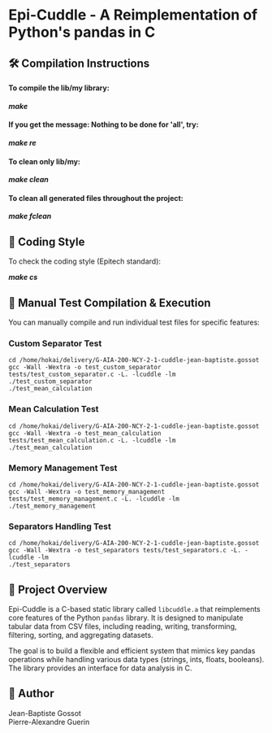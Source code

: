 # Epi-Cuddle - A Reimplementation of Python's pandas in C

## 🛠️ Compilation Instructions

#### To compile the lib/my library:

***make***

#### If you get the message: Nothing to be done for 'all', try:

***make re***

#### To clean only lib/my:

***make clean***

#### To clean all generated files throughout the project:

***make fclean***

## 🎯 Coding Style

To check the coding style (Epitech standard):

***make cs***

## 🧬 Manual Test Compilation & Execution

You can manually compile and run individual test files for specific features:

### Custom Separator Test
```shell
cd /home/hokai/delivery/G-AIA-200-NCY-2-1-cuddle-jean-baptiste.gossot
gcc -Wall -Wextra -o test_custom_separator tests/test_custom_separator.c -L. -lcuddle -lm
./test_custom_separator
./test_mean_calculation
```
### Mean Calculation Test

```shell
cd /home/hokai/delivery/G-AIA-200-NCY-2-1-cuddle-jean-baptiste.gossot
gcc -Wall -Wextra -o test_mean_calculation tests/test_mean_calculation.c -L. -lcuddle -lm
./test_mean_calculation
```
### Memory Management Test
```shell
cd /home/hokai/delivery/G-AIA-200-NCY-2-1-cuddle-jean-baptiste.gossot
gcc -Wall -Wextra -o test_memory_management tests/test_memory_management.c -L. -lcuddle -lm
./test_memory_management
```
### Separators Handling Test
```shell
cd /home/hokai/delivery/G-AIA-200-NCY-2-1-cuddle-jean-baptiste.gossot
gcc -Wall -Wextra -o test_separators tests/test_separators.c -L. -lcuddle -lm
./test_separators
```
## 🧸 Project Overview

Epi-Cuddle is a C-based static library called `libcuddle.a` that reimplements core features of the Python `pandas` library. It is designed to manipulate tabular data from CSV files, including reading, writing, transforming, filtering, sorting, and aggregating datasets.

The goal is to build a flexible and efficient system that mimics key pandas operations while handling various data types (strings, ints, floats, booleans). The library provides an interface for data analysis in C.

## 👤 Author

Jean-Baptiste Gossot  
Pierre-Alexandre Guerin
